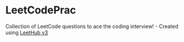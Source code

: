 # LeetCodePrac
Collection of LeetCode questions to ace the coding interview! - Created using [LeetHub v3](https://github.com/raphaelheinz/LeetHub-3.0)
